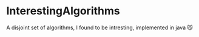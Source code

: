 # InterestingAlgorithms
A disjoint set of algorithms, I found to be intresting, implemented in java :smirk_cat: 
